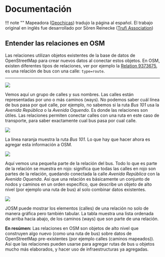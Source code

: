# Documentación

!!! note ""
	Mapeadora ([Geochicas](https://geochicas.org)) tradujo la página al español. El trabajo original en inglés fue desarrollado por Sören Reinecke ([Trufi Association](https://trufi-association.org))

## Entender las relaciones en OSM

Las relaciones utilizan objetos existentes de la base de datos de OpenStreetMap para crear nuevos datos al conectar estos objetos. En OSM, existen diferentes tipos de relaciones, ver por ejemplo la [Relation 9373675](https://www.openstreetmap.org/relation/9373675), es una relación de bus con una calle: `type=route`.

---

![](streets.png)

Vemos aquí un grupo de calles y sus nombres. Las calles están representadas por uno o más caminos (ways). No podemos saber cuál línea de bus pasa por qué calle, por ejemplo, no sabemos si la ruta _Bus 101_ usa la _Avenida República_ o la _Avenida Oquendo_. Es donde las relaciones son útiles. Las relaciones permiten conectar calles con una ruta en este caso de transporte, para saber exactamente cual bus pasa por cual calle.

![](busroute.png)

La línea naranja muestra la ruta _Bus 101_. Lo que hay que hacer ahora es agregar esta información a OSM.

![](connected-streets.png)

Aquí vemos una pequeña parte de la relación del bus. Todo lo que es parte de la relación se muestra en rojo: significa que todas las calles en rojo son partes de la relación, quedando conectada la calle *Avenida República* con la *Avenida Oquenda*. Así que una relación es básicamente un conjunto de nodos y caminos en un orden específico, que describe un objeto de alto nivel (por ejemplo una ruta de bus) al solo combinar datos existentes.

![](relation-street-list.png)

JOSM puede mostrar los elementos (calles) de una relación no solo de manera gráfica pero también tabular. La tabla muestra una lista ordenada de arriba hacia abajo, de los caminos (ways) que son parte de una relación.



**En resúmen:** Las relaciones en OSM son objetos de alto nivel que construyen algo nuevo (como una ruta de bus) sobre datos de OpenStreetMap pre-existentes (por ejemplo calles (caminos mapeados)). Así que las relaciones pueden usarse para agregar rutas de bus u objetos mucho más elaborados, y hacer uso de infraestructuras ya agregadas.
